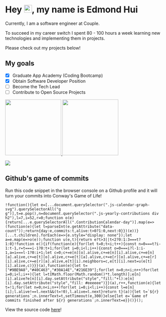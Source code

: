 # Hey <img src="https://media.giphy.com/media/hvRJCLFzcasrR4ia7z/giphy.gif" width="25px">, my name is Edmond Hui
Currently, I am a software engineer at Couple. 

To succeed in my career switch I spent 80 - 100 hours a week learning new technologies and implementing them in projects. 

Please check out my projects below!

## My goals
- [x] Graduate App Academy (Coding Bootcamp)
- [x] Obtain Software Developer Position
- [ ] Become the Tech Lead
- [ ] Contribute to Open Source Projects

<a href="https://github.com/edmondthui">
  <img height="180em" src="https://github-readme-stats.vercel.app/api?username=edmondthui&show_icons=true" />
  <img height="180em" src="https://github-readme-stats.vercel.app/api/top-langs/?username=edmondthui&layout=compact" />
</a>

[![](https://komarev.com/ghpvc/?username=edmondthui)](https://github.com/edmondthui)

## Github's game of commits
Run this code snippet in the browser console on a Github profile and it will turn your commits into Conway's Game of Life!

```
!function(){let e=[...document.querySelector(".js-calendar-graph-svg").querySelectorAll("g g")],t=e.pop(),n=document.querySelector(".js-yearly-contributions div h2"),l=7,i=52,r=0;function o(e){return[...e.querySelectorAll(".ContributionCalendar-day")].map(e=>(function(e){let t=parseInt(e.getAttribute("data-count"));return{day:e,commits:t,alive:t>0?1:0,next:0}})(e))}[...t.children].forEach(e=>{e.style="display: none"});let a=e.map(e=>o(e));function u(e,t){return e?t>3||t<2?0:1:3===t?1:0}!function e(){if(function(e){for(let t=0;t<i;t++){const n=0===t?i-1:t-1,r=t===i-1?0:t+1;for(let i=0;i<l;i++){const o=0===i?l-1:i-1,a=i===l-1?0:i+1;let c=0;c+=e[n][o].alive,c+=e[n][i].alive,c+=e[n][a].alive,c+=e[t][o].alive,c+=e[t][a].alive,c+=e[r][o].alive,c+=e[r][i].alive,c+=e[r][a].alive,e[t][i].neighbors=c,e[t][i].next=u(e[t][i].alive,c)}}}(a),function(e){let t=["#9BE9A8","#40C463","#30A14E","#216E39"];for(let n=0;n<i;n++)for(let i=0;i<l;i++){let l=t[Math.floor(Math.random()*t.length)];e[n][i].alive?e[n][i].day.setAttribute("style","fill:"+l):e[n][i].day.setAttribute("style","fill: #eeeeee")}}(a),r++,function(e){let t=!1;for(let n=0;n<i;n++)for(let i=0;i<l;i++){const l=e[n][i];l.alive!==l.next&&(t=!0),l.alive=l.next}return t}(a)){let t=`${r} generations`;n.innerText=t,setTimeout(e,300)}else{let e=`Game of commits finished after ${r} generations`;n.innerText=e}}()}();
```
View the source code [here](https://github.com/edmondthui/game-of-commits)!
